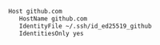 ``` bash title="ssh  ~/.ssh/config sample"
Host github.com
   HostName github.com
   IdentityFile ~/.ssh/id_ed25519_github
   IdentitiesOnly yes
```
